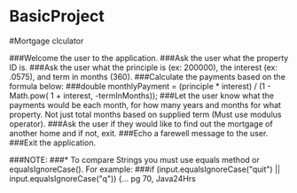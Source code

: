 # BasicProject
#Mortgage clculator

###Welcome the user to the application.
###Ask the user what the property ID is.
###Ask the user what the principle is (ex: 200000), the interest (ex: .0575), and term in months (360).
###Calculate the payments based on the formula below:
###double monthlyPayment =  (principle * interest) /  (1 - Math.pow( 1 + interest, -termInMonths));
###Let the user know what the payments would be each month, for how many years and months for what property. Not just total months based on supplied term (Must use modulus operator).
###Ask the user if they would like to find out the mortgage of another home and if not, exit.
###Echo a farewell message to the user.
###Exit the application.

###NOTE:
###* To compare Strings you must use equals method or equalsIgnoreCase(). For example:
###if (input.equalsIgnoreCase("quit") || input.equalsIgnoreCase("q")) {... pg 70, Java24Hrs
